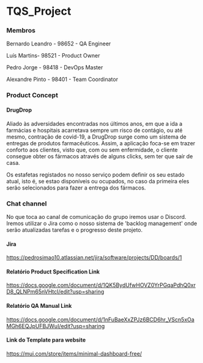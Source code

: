 # TQS_Project

### Membros

Bernardo Leandro - 98652 - QA Engineer

Luís Martins- 98521 - Product Owner

Pedro Jorge - 98418 - DevOps Master

Alexandre Pinto - 98401 - Team Coordinator

### Product Concept

#### DrugDrop

Aliado às adversidades encontradas nos últimos anos, em que a ida a farmácias e hospitais acarretava sempre um risco de contágio, ou até mesmo, contração de covid-19, a DrugDrop surge como um sistema de entregas de produtos farmacêuticos. Assim, a aplicação foca-se em trazer conforto aos clientes, visto que, com ou sem enfermidade, o cliente consegue obter os fármacos através de alguns clicks, sem ter que saír de casa.  

Os estafetas registados no nosso serviço podem definir os seu estado atual, isto é, se estao disponíveis ou ocupados, no caso da primeira eles serão selecionados para fazer a entrega dos fármacos.

### Chat channel

No que toca ao canal de comunicação do grupo iremos usar o Discord. 
Iremos utilizar o Jira como o nosso sistema de 'backlog management' onde serão atualizadas tarefas e o progresso deste projeto.

#### Jira
https://pedrosimao10.atlassian.net/jira/software/projects/DD/boards/1

#### Relatório Product Specification Link

https://docs.google.com/document/d/1QK5BydUfwHOVZ0YrPGqaPdhQ0xrD8_QLNPm65nVHtcI/edit?usp=sharing

#### Relatório QA Manual Link

https://docs.google.com/document/d/1nFuBaeXxZPJz6BCD6hr_VScn5xOaMGh6EQJpUFBJWuI/edit?usp=sharing

#### Link do Template para website

https://mui.com/store/items/minimal-dashboard-free/
